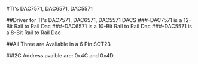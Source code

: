 #TI's DAC7571, DAC6571, DAC5571


##Driver for TI's DAC7571, DAC6571, DAC5571 DACS
		###-DAC7571 is a 12-Bit Rail to Rail Dac
		###-DAC6571 is a 10-Bit Rail to Rail Dac
		###-DAC5571 is a 8-Bit Rail to Rail Dac
		
		
##All Three are  Avaliable  in a 6 Pin SOT23
		
##I2C Address avaible are: 0x4C and 0x4D